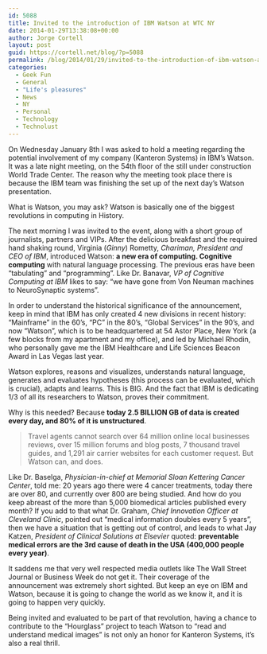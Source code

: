 ```yaml
---
id: 5088
title: Invited to the introduction of IBM Watson at WTC NY
date: 2014-01-29T13:38:08+00:00
author: Jorge Cortell
layout: post
guid: https://cortell.net/blog/?p=5088
permalink: /blog/2014/01/29/invited-to-the-introduction-of-ibm-watson-at-wtc-ny/
categories:
  - Geek Fun
  - General
  - "Life's pleasures"
  - News
  - NY
  - Personal
  - Technology
  - Technolust
---
```

On Wednesday January 8th I was asked to hold a meeting regarding the potential involvement of my company (Kanteron Systems) in IBM’s Watson. It was a late night meeting, on the 54th floor of the still under construction World Trade Center. The reason why the meeting took place there is because the IBM team was finishing the set up of the next day’s Watson presentation.

What is Watson, you may ask? Watson is basically one of the biggest revolutions in computing in History. 

The next morning I was invited to the event, along with a short group of journalists, partners and VIPs. After the delicious breakfast and the required hand shaking round, Virginia (_Ginny_) Rometty, _Chariman, President and CEO of IBM_, introduced Watson: **a new era of computing. Cognitive computing** with natural language processing. The previous eras have been “tabulating” and “programming”. Like Dr. Banavar, _VP of Cognitive Computing at IBM_ likes to say: “we have gone from Von Neuman machines to NeuroSynaptic systems”.

In order to understand the historical significance of the announcement, keep in mind that IBM has only created 4 new divisions in recent history: “Mainframe” in the 60’s, “PC” in the 80’s, “Global Services” in the 90’s, and now “Watson”, which is to be headquartered at 54 Astor Place, New York (a few blocks from my apartment and my office), and led by Michael Rhodin, who personally gave me the IBM Healthcare and Life Sciences Beacon Award in Las Vegas last year.

Watson explores, reasons and visualizes, understands natural language, generates and evaluates hypotheses (this process can be evaluated, which is crucial), adapts and learns. This is BIG. And the fact that IBM is dedicating 1/3 of all its researchers to Watson, proves their commitment. 

Why is this needed? Because **today 2.5 BILLION GB of data is created every day, and 80% of it is unstructured**.

> Travel agents cannot search over 64 million online local businesses reviews, over 15 million forums and blog posts, 7 thousand travel guides, and 1,291 air carrier websites for each customer request. But Watson can, and does.

Like Dr. Baselga, _Physician-in-chief at Memorial Sloan Kettering Cancer Center_, told me: 20 years ago there were 4 cancer treatments, today there are over 80, and currently over 800 are being studied. And how do you keep abreast of the more than 5,000 biomedical articles published every month? If you add to that what Dr. Graham, _Chief Innovation Officer at Cleveland Clinic_, pointed out “medical information doubles every 5 years”, then we have a situation that is getting out of control, and leads to what Jay Katzen, _President of Clinical Solutions at Elsevier_ quoted: **preventable medical errors are the 3rd cause of death in the USA (400,000 people every year)**.

It saddens me that very well respected media outlets like The Wall Street Journal or Business Week do not get it. Their coverage of the announcement was extremely short sighted. But keep an eye on IBM and Watson, because it is going to change the world as we know it, and it is going to happen very quickly. 

Being invited and evaluated to be part of that revolution, having a chance to contribute to the “Hourglass” project to teach Watson to “read and understand medical images” is not only an honor for Kanteron Systems, it’s also a real thrill.</p>
